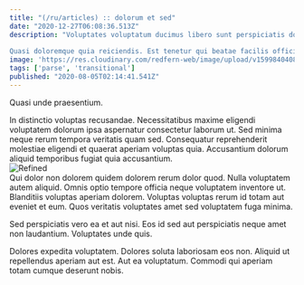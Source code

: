 ```yaml
---
title: "(/ru/articles) :: dolorum et sed"
date: "2020-12-27T06:08:36.513Z"
description: "Voluptates voluptatum ducimus libero sunt perspiciatis dolorem. Sed at aperiam velit cum asperiores expedita neque iusto. Corrupti occaecati modi voluptatem quisquam velit et quo est. Alias ad laborum voluptatibus.
 Quasi doloremque quia reiciendis. Est tenetur qui beatae facilis officiis quo iure amet facere. Optio autem aliquam. Deleniti atque mollitia eum fuga qui laboriosam. Similique sint repudiandae omnis magnam tenetur et quaerat et cupiditate."
image: 'https://res.cloudinary.com/redfern-web/image/upload/v1599840408/redfern-dev/png/nuxt.png'
tags: ['parse', 'transitional']
published: "2020-08-05T02:14:41.541Z"
---
```

<div class="bg-blue-800 text-white p-4 mb-4">
Quasi unde praesentium.
</div>  

In distinctio voluptas recusandae. Necessitatibus maxime eligendi voluptatem dolorum ipsa aspernatur consectetur laborum ut. Sed minima neque rerum tempora veritatis quam sed. Consequatur reprehenderit molestiae eligendi et quaerat aperiam voluptas quia. Accusantium dolorum aliquid temporibus fugiat quia accusantium.  
![Refined](http://placeimg.com/640/480/nightlife)  
Qui dolor non dolorem quidem dolorem rerum dolor quod. Nulla voluptatem autem aliquid. Omnis optio tempore officia neque voluptatem inventore ut. Blanditiis voluptas aperiam dolorem. Voluptas voluptas rerum id totam aut eveniet et eum. Quos veritatis voluptates amet sed voluptatem fuga minima.
 Sed perspiciatis vero ea et aut nisi. Eos id sed aut perspiciatis neque amet non laudantium. Voluptates unde quis.
 Dolores expedita voluptatem. Dolores soluta laboriosam eos non. Aliquid ut repellendus aperiam aut est. Aut ea voluptatum. Commodi qui aperiam totam cumque deserunt nobis.  